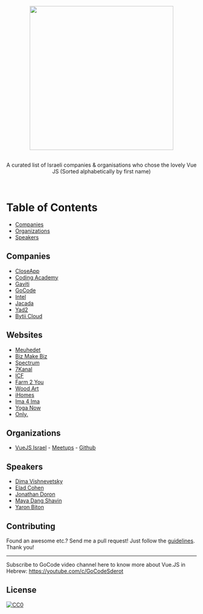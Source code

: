 <br/>
<div align="center">
  <img width="380px" src="https://github.com/eladcandroid/awesome-vuejs-israel/raw/master/54377081_748685662193719_6795228957714153472_n.png">

</div>
<br/>
<div align="center">

A curated list of Israeli companies & organisations who chose the lovely Vue JS
(Sorted alphabetically by first name)

</div>
<br/>

# Table of Contents

- [Companies](#companies)
- [Organizations](#organizations)
- [Speakers](#speakers)

## Companies
* [CloseApp](https://closeapp.co.il)
* [Coding Academy](https://www.coding-academy.org)
* [Gaviti](https://www.gaviti.com)
* [GoCode](https://gocode.co.il)
* [Intel](https://www.intel.co.il/content/www/il/he/homepage.html)
* [Jacada](https://www.jacada.com/positions-in-israel)
* [Yad2](https://www.yad2.co.il)
* [Bytii Cloud](https://bytii.cloud)

## Websites
* [Meuhedet](https://www.meuhedet.co.il)
* [Biz Make Biz](https://www.bizmakebiz.co.il/)
* [Spectrum](https://spectrum.smkb.ac.il)
* [7Kanal](https://www.7kanal.co.il)
* [ICF](https://www.icf-telaviv.co.il)
* [Farm 2 You](https://farm2you.co.il)
* [Wood Art](https://igor-woodart.co.il)
* [iHomes](https://ihomes.co.il)
* [Ima 4 Ima](https://www.ima4ima.co.il)
* [Yoga Now](https://yoga.nirz.net)
* [Only.](https://onlygood.co.il)

## Organizations
* [VueJS Israel](https://vuejsisrael.com) - [Meetups](https://www.meetup.com/vue-js/) - [Github](https://github.com/vue-js-israel)

## Speakers
* [Dima Vishnevetsky](https://www.facebook.com/dimshik100)
* [Elad Cohen](https://www.facebook.com/elad.fullstack)
* [Jonathan Doron](https://www.facebook.com/yonatan.doron.10)
* [Maya Dang Shavin](https://www.facebook.com/dpnminh)
* [Yaron Biton](https://www.facebook.com/vyaron)

## Contributing
Found an awesome  etc.? Send me a pull request! Just follow the [guidelines](/CONTRIBUTING.md). Thank you!

---
Subscribe to GoCode video channel here to know more about Vue.JS in Hebrew:
https://youtube.com/c/GoCodeSderot

## License
[![CC0](http://mirrors.creativecommons.org/presskit/buttons/88x31/svg/cc-zero.svg)](http://creativecommons.org/publicdomain/zero/1.0/)
